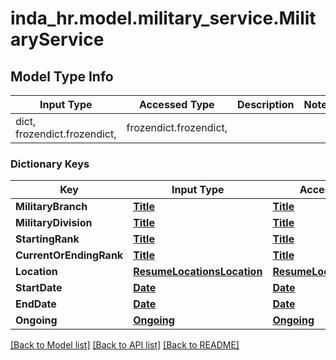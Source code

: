 # inda_hr.model.military_service.MilitaryService

## Model Type Info
Input Type | Accessed Type | Description | Notes
------------ | ------------- | ------------- | -------------
dict, frozendict.frozendict,  | frozendict.frozendict,  |  | 

### Dictionary Keys
Key | Input Type | Accessed Type | Description | Notes
------------ | ------------- | ------------- | ------------- | -------------
**MilitaryBranch** | [**Title**](Title.md) | [**Title**](Title.md) |  | [optional] 
**MilitaryDivision** | [**Title**](Title.md) | [**Title**](Title.md) |  | [optional] 
**StartingRank** | [**Title**](Title.md) | [**Title**](Title.md) |  | [optional] 
**CurrentOrEndingRank** | [**Title**](Title.md) | [**Title**](Title.md) |  | [optional] 
**Location** | [**ResumeLocationsLocation**](ResumeLocationsLocation.md) | [**ResumeLocationsLocation**](ResumeLocationsLocation.md) |  | [optional] 
**StartDate** | [**Date**](Date.md) | [**Date**](Date.md) |  | [optional] 
**EndDate** | [**Date**](Date.md) | [**Date**](Date.md) |  | [optional] 
**Ongoing** | [**Ongoing**](Ongoing.md) | [**Ongoing**](Ongoing.md) |  | [optional] 

[[Back to Model list]](../../README.md#documentation-for-models) [[Back to API list]](../../README.md#documentation-for-api-endpoints) [[Back to README]](../../README.md)

